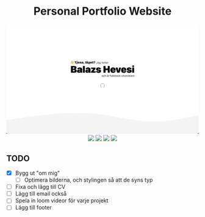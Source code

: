 <h1 align="center">
  Personal Portfolio Website
</h1>
<!-- <h3 align="center">
  Balazs Hevesi
</h3> -->

<a href="https://www.balazshevesi.com/">
  <img src="./readme-assets/showcase.png"/>
</a>

<div align="center">
  <img src="https://img.shields.io/badge/Astro-BC52EE?logo=astro&logoColor=fff&style=for-the-badge"/>
  <img src="https://img.shields.io/badge/TypeScript-3178C6?logo=typescript&logoColor=fff&style=for-the-badge"/>
  <img src="https://img.shields.io/badge/Tailwind%20CSS-06B6D4?logo=tailwindcss&logoColor=fff&style=for-the-badge"/>
  <img src="https://img.shields.io/badge/Vercel-000?logo=vercel&logoColor=fff&style=for-the-badge"/>
</div>

## TODO

- [x] Bygg ut "om mig"
  - [ ] Optimera bilderna, och stylingen så att de syns typ
  
- [ ] Fixa och lägg till CV
- [ ] Lägg till email också
- [ ] Spela in loom videor för varje projekt
- [ ] Lägg till footer
